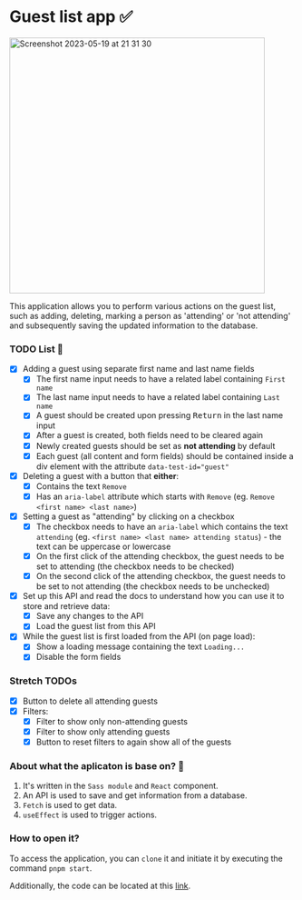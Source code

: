 # Guest list app ✅

<img width="450" alt="Screenshot 2023-05-19 at 21 31 30" src="https://github.com/butterfly-123/react-guest-list/assets/58802893/edd8c3be-e33a-42bc-a609-d43bdc3c46c1">

This application allows you to perform various actions on the guest list, such as adding, deleting, marking a person as 'attending' or 'not attending' and subsequently saving the updated information to the database.

### TODO List 📝

- [x] Adding a guest using separate first name and last name fields
  - [x] The first name input needs to have a related label containing `First name`
  - [x] The last name input needs to have a related label containing `Last name`
  - [x] A guest should be created upon pressing <kbd>Return</kbd> in the last name input
  - [x] After a guest is created, both fields need to be cleared again
  - [x] Newly created guests should be set as **not attending** by default
  - [x] Each guest (all content and form fields) should be contained inside a div element with the attribute `data-test-id="guest"`
- [x] Deleting a guest with a button that **either**:
  - [x] Contains the text `Remove`
  - [x] Has an `aria-label` attribute which starts with `Remove` (eg. `Remove <first name> <last name>`)
- [x] Setting a guest as "attending" by clicking on a checkbox
  - [x] The checkbox needs to have an `aria-label` which contains the text `attending` (eg. `<first name> <last name> attending status`) - the text can be uppercase or lowercase
  - [x] On the first click of the attending checkbox, the guest needs to be set to attending (the checkbox needs to be checked)
  - [x] On the second click of the attending checkbox, the guest needs to be set to not attending (the checkbox needs to be unchecked)
- [x] Set up this API and read the docs to understand how you can use it to store and retrieve data:
  - [x] Save any changes to the API
  - [x] Load the guest list from this API
- [x] While the guest list is first loaded from the API (on page load):
  - [x] Show a loading message containing the text `Loading...`
  - [x] Disable the form fields

### Stretch TODOs

- [x] Button to delete all attending guests
- [x] Filters:
  - [x] Filter to show only non-attending guests
  - [x] Filter to show only attending guests
  - [x] Button to reset filters to again show all of the guests

### About what the aplicaton is base on? 🧐

1. It's written in the `Sass module` and `React` component.
2. An API is used to save and get information from a database.
3. `Fetch` is used to get data.
4. `useEffect` is used to trigger actions.

### How to open it? 

To access the application, you can `clone` it and initiate it by executing the command `pnpm start`.

Additionally, the code can be located at this [link](https://codesandbox.io/p/sandbox/sharp-microservice-91yt3w).
